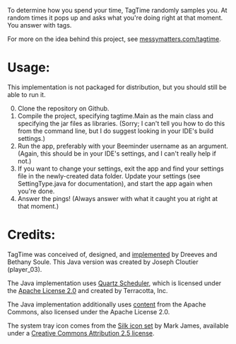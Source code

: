 To determine how you spend your time, TagTime randomly samples you. At random times it pops up and asks what you're doing right at that moment. You answer with tags.

For more on the idea behind this project, see  [messymatters.com/tagtime](http://messymatters.com/tagtime).

# Usage:

This implementation is not packaged for distribution, but you should still be able to run it.

0. Clone the repository on Github.
1. Compile the project, specifying tagtime.Main as the main class and specifying the jar files as libraries. (Sorry; I can't tell you how to do this from the command line, but I do suggest looking in your IDE's build settings.)
2. Run the app, preferably with your Beeminder username as an argument. (Again, this should be in your IDE's settings, and I can't really help if not.)
3. If you want to change your settings, exit the app and find your settings file in the newly-created data folder. Update your settings (see SettingType.java for documentation), and start the app again when you're done.
4. Answer the pings! (Always answer with what it caught you at right at that moment.)

# Credits:

TagTime was conceived of, designed, and [implemented](https://github.com/dreeves/TagTime) by Dreeves and Bethany Soule. This Java version was created by Joseph Cloutier (player_03).

The Java implementation uses [Quartz Scheduler](http://www.quartz-scheduler.org/), which is licensed under the [Apache License 2.0](http://www.apache.org/licenses/LICENSE-2.0.html) and created by Terracotta, Inc.

The Java implementation additionally uses [content](http://commons.apache.org/codec/) from the Apache Commons, also licensed under the Apache License 2.0.

The system tray icon comes from the [Silk icon set](http://www.famfamfam.com/lab/icons/silk/) by Mark James, available under a [Creative Commons Attribution 2.5 license](http://creativecommons.org/licenses/by/2.5/).